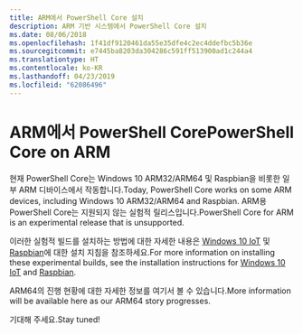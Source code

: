 ```yaml
---
title: ARM에서 PowerShell Core 설치
description: ARM 기반 시스템에서 PowerShell Core 설치
ms.date: 08/06/2018
ms.openlocfilehash: 1f41df9120461da55e35dfe4c2ec4ddefbc5b36e
ms.sourcegitcommit: e7445ba8203da304286c591ff513900ad1c244a4
ms.translationtype: HT
ms.contentlocale: ko-KR
ms.lasthandoff: 04/23/2019
ms.locfileid: "62086496"
---
```

# <a name="powershell-core-on-arm"></a><span data-ttu-id="0f6c4-103">ARM에서 PowerShell Core</span><span class="sxs-lookup"><span data-stu-id="0f6c4-103">PowerShell Core on ARM</span></span>

<span data-ttu-id="0f6c4-104">현재 PowerShell Core는 Windows 10 ARM32/ARM64 및 Raspbian을 비롯한 일부 ARM 디바이스에서 작동합니다.</span><span class="sxs-lookup"><span data-stu-id="0f6c4-104">Today, PowerShell Core works on some ARM devices, including Windows 10 ARM32/ARM64 and Raspbian.</span></span>
<span data-ttu-id="0f6c4-105">ARM용 PowerShell Core는 지원되지 않는 실험적 릴리스입니다.</span><span class="sxs-lookup"><span data-stu-id="0f6c4-105">PowerShell Core for ARM is an experimental release that is unsupported.</span></span>

<span data-ttu-id="0f6c4-106">이러한 실험적 빌드를 설치하는 방법에 대한 자세한 내용은 [Windows 10 IoT](installing-powershell-core-on-windows.md#deploying-on-windows-iot) 및 [Raspbian](installing-powershell-core-on-linux.md#raspbian)에 대한 설치 지침을 참조하세요.</span><span class="sxs-lookup"><span data-stu-id="0f6c4-106">For more information on installing these experimental builds, see the installation instructions for [Windows 10 IoT](installing-powershell-core-on-windows.md#deploying-on-windows-iot) and [Raspbian](installing-powershell-core-on-linux.md#raspbian).</span></span>

<span data-ttu-id="0f6c4-107">ARM64의 진행 현황에 대한 자세한 정보를 여기서 볼 수 있습니다.</span><span class="sxs-lookup"><span data-stu-id="0f6c4-107">More information will be available here as our ARM64 story progresses.</span></span>

<span data-ttu-id="0f6c4-108">기대해 주세요.</span><span class="sxs-lookup"><span data-stu-id="0f6c4-108">Stay tuned!</span></span>
